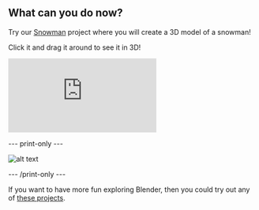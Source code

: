 ## What can you do now?

Try our [Snowman](https://projects.raspberrypi.org/en/projects/blender-snowman) project where you will create a 3D model of a snowman!

Click it and drag it around to see it in 3D!

<div class="responsive-embed responsive-embed--video">
  <iframe class="responsive-embed__iframe" src="https://sketchfab.com/models/0eb783a971794dae9f7bb4ee63debff0/embed" frameborder="0" allowvr allowfullscreen mozallowfullscreen="true" webkitallowfullscreen="true"></iframe>
</div>

--- print-only --- 

![alt text](images/image-from-project.png)

--- /print-only ---


If you want to have more fun exploring Blender, then you could try out any of [these projects](https://projects.raspberrypi.org/en/projects?software[]=blender).